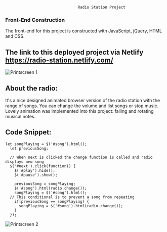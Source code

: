                                     Radio Station Project
### Front-End Construction
The front-end for this project is constructed with JavaScript, jQuery, HTML and CSS.

## The link to this deployed project via Netlify https://radio-station.netlify.com/

![Printscreen 1](/images/printscreen1.jpg)

## About the radio:
It's a nice designed animated browser version of the radio station with the range of songs.
You can change the volume and list songs or stop music. 
Lovely animation was implemented into this project: falling and rotating musical notes. 

## Code Snippet:
```
let songPlaying = $('#song').html();
  let previousSong;

  // When next is clicked the change function is called and radio displays new song
  $('#next').click(function() {
    $('#play').hide();
    $('#pause').show();

    previousSong = songPlaying;
    $('#song').html(radio.change());
    songPlaying = $('#song').html();
  // This conditional is to prevent a song from repeating
    if(previousSong == songPlaying) {
      songPlaying = $('#song').html(radio.change());
    }
  });
```
![Printscreen 2](/images/printscreen2.jpg)